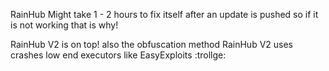 RainHub Might take 1 - 2 hours to fix itself after an update is pushed so if it is not working that is why! 

RainHub V2 is on top! also the obfuscation method RainHub V2 uses crashes low end executors like EasyExploits :trollge: 
